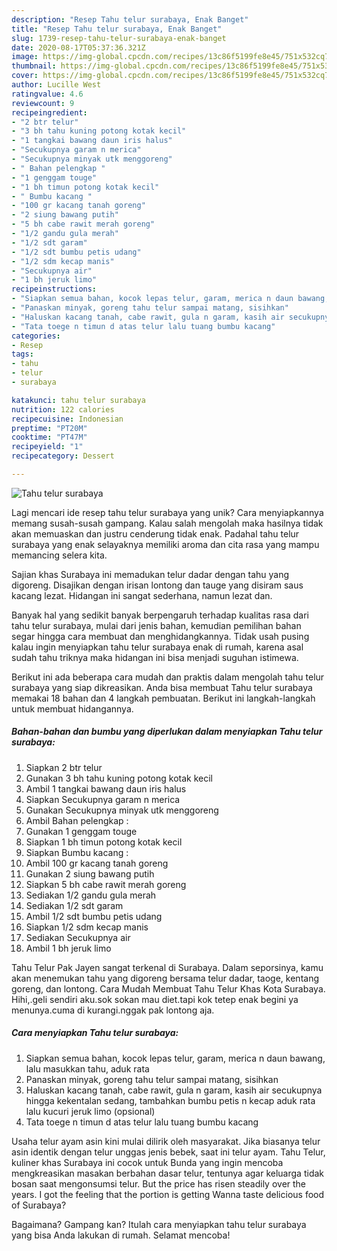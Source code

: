 ```yaml
---
description: "Resep Tahu telur surabaya, Enak Banget"
title: "Resep Tahu telur surabaya, Enak Banget"
slug: 1739-resep-tahu-telur-surabaya-enak-banget
date: 2020-08-17T05:37:36.321Z
image: https://img-global.cpcdn.com/recipes/13c86f5199fe8e45/751x532cq70/tahu-telur-surabaya-foto-resep-utama.jpg
thumbnail: https://img-global.cpcdn.com/recipes/13c86f5199fe8e45/751x532cq70/tahu-telur-surabaya-foto-resep-utama.jpg
cover: https://img-global.cpcdn.com/recipes/13c86f5199fe8e45/751x532cq70/tahu-telur-surabaya-foto-resep-utama.jpg
author: Lucille West
ratingvalue: 4.6
reviewcount: 9
recipeingredient:
- "2 btr telur"
- "3 bh tahu kuning potong kotak kecil"
- "1 tangkai bawang daun iris halus"
- "Secukupnya garam n merica"
- "Secukupnya minyak utk menggoreng"
- " Bahan pelengkap "
- "1 genggam touge"
- "1 bh timun potong kotak kecil"
- " Bumbu kacang "
- "100 gr kacang tanah goreng"
- "2 siung bawang putih"
- "5 bh cabe rawit merah goreng"
- "1/2 gandu gula merah"
- "1/2 sdt garam"
- "1/2 sdt bumbu petis udang"
- "1/2 sdm kecap manis"
- "Secukupnya air"
- "1 bh jeruk limo"
recipeinstructions:
- "Siapkan semua bahan, kocok lepas telur, garam, merica n daun bawang, lalu masukkan tahu, aduk rata"
- "Panaskan minyak, goreng tahu telur sampai matang, sisihkan"
- "Haluskan kacang tanah, cabe rawit, gula n garam, kasih air secukupnya hingga kekentalan sedang, tambahkan bumbu petis n kecap aduk rata lalu kucuri jeruk limo (opsional)"
- "Tata toege n timun d atas telur lalu tuang bumbu kacang"
categories:
- Resep
tags:
- tahu
- telur
- surabaya

katakunci: tahu telur surabaya 
nutrition: 122 calories
recipecuisine: Indonesian
preptime: "PT20M"
cooktime: "PT47M"
recipeyield: "1"
recipecategory: Dessert

---
```



![Tahu telur surabaya](https://img-global.cpcdn.com/recipes/13c86f5199fe8e45/751x532cq70/tahu-telur-surabaya-foto-resep-utama.jpg)

Lagi mencari ide resep tahu telur surabaya yang unik? Cara menyiapkannya memang susah-susah gampang. Kalau salah mengolah maka hasilnya tidak akan memuaskan dan justru cenderung tidak enak. Padahal tahu telur surabaya yang enak selayaknya memiliki aroma dan cita rasa yang mampu memancing selera kita.

Sajian khas Surabaya ini memadukan telur dadar dengan tahu yang digoreng. Disajikan dengan irisan lontong dan tauge yang disiram saus kacang lezat. Hidangan ini sangat sederhana, namun lezat dan.

Banyak hal yang sedikit banyak berpengaruh terhadap kualitas rasa dari tahu telur surabaya, mulai dari jenis bahan, kemudian pemilihan bahan segar hingga cara membuat dan menghidangkannya. Tidak usah pusing kalau ingin menyiapkan tahu telur surabaya enak di rumah, karena asal sudah tahu triknya maka hidangan ini bisa menjadi suguhan istimewa.


Berikut ini ada beberapa cara mudah dan praktis dalam mengolah tahu telur surabaya yang siap dikreasikan. Anda bisa membuat Tahu telur surabaya memakai 18 bahan dan 4 langkah pembuatan. Berikut ini langkah-langkah untuk membuat hidangannya.

<!--inarticleads1-->

##### Bahan-bahan dan bumbu yang diperlukan dalam menyiapkan Tahu telur surabaya:

1. Siapkan 2 btr telur
1. Gunakan 3 bh tahu kuning potong kotak kecil
1. Ambil 1 tangkai bawang daun iris halus
1. Siapkan Secukupnya garam n merica
1. Gunakan Secukupnya minyak utk menggoreng
1. Ambil  Bahan pelengkap :
1. Gunakan 1 genggam touge
1. Siapkan 1 bh timun potong kotak kecil
1. Siapkan  Bumbu kacang :
1. Ambil 100 gr kacang tanah goreng
1. Gunakan 2 siung bawang putih
1. Siapkan 5 bh cabe rawit merah goreng
1. Sediakan 1/2 gandu gula merah
1. Sediakan 1/2 sdt garam
1. Ambil 1/2 sdt bumbu petis udang
1. Siapkan 1/2 sdm kecap manis
1. Sediakan Secukupnya air
1. Ambil 1 bh jeruk limo


Tahu Telur Pak Jayen sangat terkenal di Surabaya. Dalam seporsinya, kamu akan menemukan tahu yang digoreng bersama telur dadar, taoge, kentang goreng, dan lontong. Cara Mudah Membuat Tahu Telur Khas Kota Surabaya. Hihi,.geli sendiri aku.sok sokan mau diet.tapi kok tetep enak begini ya menunya.cuma di kurangi.nggak pak lontong aja. 

<!--inarticleads2-->

##### Cara menyiapkan Tahu telur surabaya:

1. Siapkan semua bahan, kocok lepas telur, garam, merica n daun bawang, lalu masukkan tahu, aduk rata
1. Panaskan minyak, goreng tahu telur sampai matang, sisihkan
1. Haluskan kacang tanah, cabe rawit, gula n garam, kasih air secukupnya hingga kekentalan sedang, tambahkan bumbu petis n kecap aduk rata lalu kucuri jeruk limo (opsional)
1. Tata toege n timun d atas telur lalu tuang bumbu kacang


Usaha telur ayam asin kini mulai dilirik oleh masyarakat. Jika biasanya telur asin identik dengan telur unggas jenis bebek, saat ini telur ayam. Tahu Telur, kuliner khas Surabaya ini cocok untuk Bunda yang ingin mencoba mengkreasikan masakan berbahan dasar telur, tentunya agar keluarga tidak bosan saat mengonsumsi telur. But the price has risen steadily over the years. I got the feeling that the portion is getting Wanna taste delicious food of Surabaya? 

Bagaimana? Gampang kan? Itulah cara menyiapkan tahu telur surabaya yang bisa Anda lakukan di rumah. Selamat mencoba!
